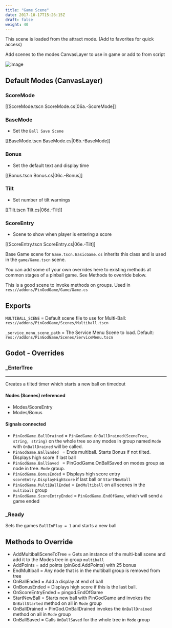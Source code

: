 ```yaml
---
title: "Game Scene"
date: 2017-10-17T15:26:15Z
draft: false
weight: 40
---
```


This scene is loaded from the attract mode. (Add to favorites for quick access)

Add scenes to the modes CanvasLayer to use in game or add to from script

![image](../../images/game_scene.jpg)

## Default Modes (CanvasLayer)

### ScoreMode

[[ScoreMode.tscn ScoreMode.cs|06a.-ScoreMode]]

### BaseMode

- Set the `Ball Save Scene`

[[BaseMode.tscn BaseMode.cs|06b.-BaseMode]]

### Bonus

- Set the default text and display time

[[Bonus.tscn Bonus.cs|06c.-Bonus]]

### Tilt

- Set number of tilt warnings

[[Tilt.tscn Tilt.cs|06d.-Tilt]]


### ScoreEntry

- Scene to show when player is entering a score

[[ScoreEntry.tscn ScoreEntry.cs|06e.-Tilt]]


Base Game scene for `Game.tscn`. `BasicGame.cs` inherits this class and is used in the `game/Game.tscn` scene.

You can add some of your own overrides here to existing methods at common stages of a pinball game. See Methods to override below.

This is a good scene to invoke methods on groups. Used in `res://addons/PinGodGame/Game/Game.cs`

## Exports

`MULTIBALL_SCENE` 			= Default scene file to use for Multi-Ball: `res://addons/PinGodGame/Scenes/Multiball.tscn`

`_service_menu_scene_path` 	= The Service Menu Scene to load. Default: `res://addons/PinGodGame/Scenes/ServiceMenu.tscn`

## Godot - Overrides

### _EnterTree
---

Creates a tilted timer which starts a new ball on timedout

#### Nodes (Scenes) referenced

- Modes/ScoreEntry
- Modes/Bonus

#### Signals connected

- `PinGodGame.BallDrained`		= `PinGodGame.OnBallDrained(SceneTree, string, string)` on the whole tree so any modes in group named `Mode` with `OnBallDrained` will be called.
- `PinGodGame.BallEnded	`		= Ends multiball. Starts Bonus if not tilted. Displays high score if last ball
- `PinGodGame.BallSaved	`		= PinGodGame.OnBallSaved on modes group as node in tree. `Mode` group.
- `PinGodGame.BonusEnded`		= Displays high score entry `scoreEntry.DisplayHighScore` if last ball or `StartNewBall`
- `PinGodGame.MultiBallEnded`	= `EndMultiball` on all scenes in the `multiball` group
- `PinGodGame.ScoreEntryEnded`	= `PinGodGame.EndOfGame`, which will send a game ended

### _Ready

Sets the games `BallInPlay = 1` and starts a new ball

## Methods to Override

- AddMultiballSceneToTree	= Gets an instance of the multi-ball scene and add it to the Modes tree in group `multiball`
- AddPoints					= add points (pinGod.AddPoints) with 25 bonus
- EndMultiball				= Any node that is in the multiball group is removed from tree
- OnBallEnded				= Add a display at end of ball
- OnBonusEnded				= Displays high score if this is the last ball.
- OnScoreEntryEnded			= pingod.EndOfGame
- StartNewBall				= Starts new ball with PinGodGame and invokes the `OnBallStarted` method on all in `Mode` group
- OnBallDrained				= PinGod.OnBallDrained invokes the `OnBallDrained` method on all in `Mode` group
- OnBallSaved				= Calls `OnBallSaved` for the whole tree in `Mode` group
